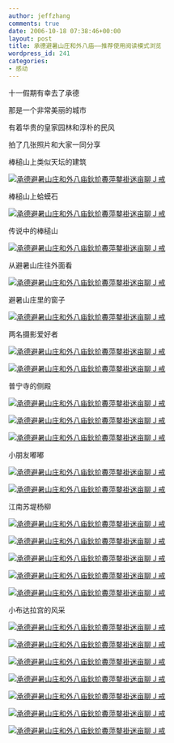 ```yaml
---
author: jeffzhang
comments: true
date: 2006-10-18 07:38:46+00:00
layout: post
title: 承德避暑山庄和外八庙——推荐使用阅读模式浏览
wordpress_id: 241
categories:
- 感动
---
```


[](http://photo.blog.sina.com.cn/showpic.html#blogid=57f943110100057u&url=http://static2.photo.sina.com.cn/orignal/57f94311c642516919e51)[](http://photo.blog.sina.com.cn/showpic.html#blogid=57f943110100057u&url=http://static10.photo.sina.com.cn/orignal/57f94311f6982f1692729)[](http://photo.blog.sina.com.cn/showpic.html#blogid=57f943110100057u&url=http://static5.photo.sina.com.cn/orignal/57f94311e183ffdb42584)[](http://photo.blog.sina.com.cn/showpic.html#blogid=57f943110100057u&url=http://static14.photo.sina.com.cn/orignal/57f9431147665ed4e874d)[](http://photo.blog.sina.com.cn/showpic.html#blogid=57f943110100057u&url=http://static13.photo.sina.com.cn/orignal/57f943116ef9527e025dc)十一假期有幸去了承德

那是一个非常美丽的城市

有着华贵的皇家园林和淳朴的民风

拍了几张照片和大家一同分享

棒槌山上类似天坛的建筑

[![承德避暑山庄和外八庙鈥斺斖萍鍪褂迷亩聊Ｊ戒](http://simg.sinajs.cn/blog7style/images/common/sg_trans.gif)](http://photo.blog.sina.com.cn/showpic.html#blogid=57f943110100057u&url=http://static11.photo.sina.com.cn/orignal/57f94311465c2e7ba419a)

[](http://photo.blog.sina.com.cn/showpic.html#blogid=57f943110100057u&url=http://static2.photo.sina.com.cn/orignal/57f94311c642516919e51)

棒槌山上蛤蟆石

[![承德避暑山庄和外八庙鈥斺斖萍鍪褂迷亩聊Ｊ戒](http://simg.sinajs.cn/blog7style/images/common/sg_trans.gif)](http://photo.blog.sina.com.cn/showpic.html#blogid=57f943110100057u&url=http://static5.photo.sina.com.cn/orignal/57f94311bfe0117296984)

[](http://photo.blog.sina.com.cn/showpic.html#blogid=57f943110100057u&url=http://static14.photo.sina.com.cn/orignal/57f9431147665ed4e874d)


传说中的棒槌山

[![承德避暑山庄和外八庙鈥斺斖萍鍪褂迷亩聊Ｊ戒](http://simg.sinajs.cn/blog7style/images/common/sg_trans.gif)](http://photo.blog.sina.com.cn/showpic.html#blogid=57f943110100057u&url=http://static14.photo.sina.com.cn/orignal/57f9431197ca2cfc59b8d)[](http://photo.blog.sina.com.cn/showpic.html#blogid=57f943110100057u&url=http://static13.photo.sina.com.cn/orignal/57f943116ef9527e025dc)

从避暑山庄往外面看

[![承德避暑山庄和外八庙鈥斺斖萍鍪褂迷亩聊Ｊ戒](http://simg.sinajs.cn/blog7style/images/common/sg_trans.gif)](http://photo.blog.sina.com.cn/showpic.html#blogid=57f943110100057u&url=http://static2.photo.sina.com.cn/orignal/57f9431107ec54b0dcd11)

[](http://photo.blog.sina.com.cn/showpic.html#blogid=57f943110100057u&url=http://static10.photo.sina.com.cn/orignal/57f94311f6982f1692729)

避暑山庄里的窗子

[![承德避暑山庄和外八庙鈥斺斖萍鍪褂迷亩聊Ｊ戒](http://simg.sinajs.cn/blog7style/images/common/sg_trans.gif)](http://photo.blog.sina.com.cn/showpic.html#blogid=57f943110100057u&url=http://static2.photo.sina.com.cn/orignal/57f9431191d1e14edeec1)

[](http://photo.blog.sina.com.cn/showpic.html#blogid=57f943110100057u&url=http://static5.photo.sina.com.cn/orignal/57f94311e183ffdb42584)

两名摄影爱好者

[![承德避暑山庄和外八庙鈥斺斖萍鍪褂迷亩聊Ｊ戒](http://simg.sinajs.cn/blog7style/images/common/sg_trans.gif)](http://photo.blog.sina.com.cn/showpic.html#blogid=57f943110100057u&url=http://static14.photo.sina.com.cn/orignal/57f9431121092912e604d)

[![承德避暑山庄和外八庙鈥斺斖萍鍪褂迷亩聊Ｊ戒](http://simg.sinajs.cn/blog7style/images/common/sg_trans.gif)](http://photo.blog.sina.com.cn/showpic.html#blogid=57f943110100057u&url=http://static12.photo.sina.com.cn/orignal/57f94311204d82f5d460b)

普宁寺的侧殿

[](http://photo.blog.sina.com.cn/showpic.html#blogid=57f943110100057u&url=http://static11.photo.sina.com.cn/orignal/57f94311465c2e7ba419a)[](http://photo.blog.sina.com.cn/showpic.html#blogid=57f943110100057u&url=http://static14.photo.sina.com.cn/orignal/57f9431197ca2cfc59b8d)[](http://photo.blog.sina.com.cn/showpic.html#blogid=57f943110100057u&url=http://static5.photo.sina.com.cn/orignal/57f94311bfe0117296984)[](http://photo.blog.sina.com.cn/showpic.html#blogid=57f943110100057u&url=http://static14.photo.sina.com.cn/orignal/57f9431121092912e604d)[](http://photo.blog.sina.com.cn/showpic.html#blogid=57f943110100057u&url=http://static2.photo.sina.com.cn/orignal/57f9431107ec54b0dcd11)[](http://photo.blog.sina.com.cn/showpic.html#blogid=57f943110100057u&url=http://static2.photo.sina.com.cn/orignal/57f9431191d1e14edeec1)[](http://photo.blog.sina.com.cn/showpic.html#blogid=57f943110100057u&url=http://static15.photo.sina.com.cn/orignal/57f943117e5226eb4e60e)


[![承德避暑山庄和外八庙鈥斺斖萍鍪褂迷亩聊Ｊ戒](http://simg.sinajs.cn/blog7style/images/common/sg_trans.gif)](http://photo.blog.sina.com.cn/showpic.html#blogid=57f943110100057u&url=http://static9.photo.sina.com.cn/orignal/57f9431168a203970bc68)

[![承德避暑山庄和外八庙鈥斺斖萍鍪褂迷亩聊Ｊ戒](http://simg.sinajs.cn/blog7style/images/common/sg_trans.gif)](http://photo.blog.sina.com.cn/showpic.html#blogid=57f943110100057u&url=http://static11.photo.sina.com.cn/orignal/57f94311a5211424d286a)

[![承德避暑山庄和外八庙鈥斺斖萍鍪褂迷亩聊Ｊ戒](http://simg.sinajs.cn/blog7style/images/common/sg_trans.gif)](http://photo.blog.sina.com.cn/showpic.html#blogid=57f943110100057u&url=http://static11.photo.sina.com.cn/orignal/57f94311439e0df30029a)

小朋友嘟嘟

[![承德避暑山庄和外八庙鈥斺斖萍鍪褂迷亩聊Ｊ戒](http://simg.sinajs.cn/blog7style/images/common/sg_trans.gif)](http://photo.blog.sina.com.cn/showpic.html#blogid=57f943110100057u&url=http://static15.photo.sina.com.cn/orignal/57f943117e5226eb4e60e)

[![承德避暑山庄和外八庙鈥斺斖萍鍪褂迷亩聊Ｊ戒](http://simg.sinajs.cn/blog7style/images/common/sg_trans.gif)](http://photo.blog.sina.com.cn/showpic.html#blogid=57f943110100057u&url=http://static3.photo.sina.com.cn/orignal/57f943113d9ca34aa7be2)

江南苏堤杨柳

[![承德避暑山庄和外八庙鈥斺斖萍鍪褂迷亩聊Ｊ戒](http://simg.sinajs.cn/blog7style/images/common/sg_trans.gif)](http://photo.blog.sina.com.cn/showpic.html#blogid=57f943110100057u&url=http://static6.photo.sina.com.cn/orignal/57f94311b2bb5027bbc75)

[![承德避暑山庄和外八庙鈥斺斖萍鍪褂迷亩聊Ｊ戒](http://simg.sinajs.cn/blog7style/images/common/sg_trans.gif)](http://photo.blog.sina.com.cn/showpic.html#blogid=57f943110100057u&url=http://static5.photo.sina.com.cn/orignal/57f94311dfcb75d115924)

[![承德避暑山庄和外八庙鈥斺斖萍鍪褂迷亩聊Ｊ戒](http://simg.sinajs.cn/blog7style/images/common/sg_trans.gif)](http://photo.blog.sina.com.cn/showpic.html#blogid=57f943110100057u&url=http://static15.photo.sina.com.cn/orignal/57f94311b8d9e1f94813e)

[![承德避暑山庄和外八庙鈥斺斖萍鍪褂迷亩聊Ｊ戒](http://simg.sinajs.cn/blog7style/images/common/sg_trans.gif)](http://photo.blog.sina.com.cn/showpic.html#blogid=57f943110100057u&url=http://static3.photo.sina.com.cn/orignal/57f94311f68e6efdfa782)

[![承德避暑山庄和外八庙鈥斺斖萍鍪褂迷亩聊Ｊ戒](http://simg.sinajs.cn/blog7style/images/common/sg_trans.gif)](http://photo.blog.sina.com.cn/showpic.html#blogid=57f943110100057u&url=http://static13.photo.sina.com.cn/orignal/57f943116ef9527e025dc)

小布达拉宫的风采

[![承德避暑山庄和外八庙鈥斺斖萍鍪褂迷亩聊Ｊ戒](http://simg.sinajs.cn/blog7style/images/common/sg_trans.gif)](http://photo.blog.sina.com.cn/showpic.html#blogid=57f943110100057u&url=http://static1.photo.sina.com.cn/orignal/57f94311dc676445510d0)

[![承德避暑山庄和外八庙鈥斺斖萍鍪褂迷亩聊Ｊ戒](http://simg.sinajs.cn/blog7style/images/common/sg_trans.gif)](http://photo.blog.sina.com.cn/showpic.html#blogid=57f943110100057u&url=http://static3.photo.sina.com.cn/orignal/57f943110509876206ff2)

[![承德避暑山庄和外八庙鈥斺斖萍鍪褂迷亩聊Ｊ戒](http://simg.sinajs.cn/blog7style/images/common/sg_trans.gif)](http://photo.blog.sina.com.cn/showpic.html#blogid=57f943110100057u&url=http://static12.photo.sina.com.cn/orignal/57f943114b4e5ecdd4eeb)

[![承德避暑山庄和外八庙鈥斺斖萍鍪褂迷亩聊Ｊ戒](http://simg.sinajs.cn/blog7style/images/common/sg_trans.gif)](http://photo.blog.sina.com.cn/showpic.html#blogid=57f943110100057u&url=http://static3.photo.sina.com.cn/orignal/57f94311e056d6f7761f2)

[![承德避暑山庄和外八庙鈥斺斖萍鍪褂迷亩聊Ｊ戒](http://simg.sinajs.cn/blog7style/images/common/sg_trans.gif)](http://photo.blog.sina.com.cn/showpic.html#blogid=57f943110100057u&url=http://static14.photo.sina.com.cn/orignal/57f943111cf90e430879d)

[![承德避暑山庄和外八庙鈥斺斖萍鍪褂迷亩聊Ｊ戒](http://simg.sinajs.cn/blog7style/images/common/sg_trans.gif)](http://photo.blog.sina.com.cn/showpic.html#blogid=57f943110100057u&url=http://static7.photo.sina.com.cn/orignal/57f94311e71ed55d15936)

[![承德避暑山庄和外八庙鈥斺斖萍鍪褂迷亩聊Ｊ戒](http://simg.sinajs.cn/blog7style/images/common/sg_trans.gif)](http://photo.blog.sina.com.cn/showpic.html#blogid=57f943110100057u&url=http://static4.photo.sina.com.cn/orignal/57f94311fe8c0c3f27ce3)
